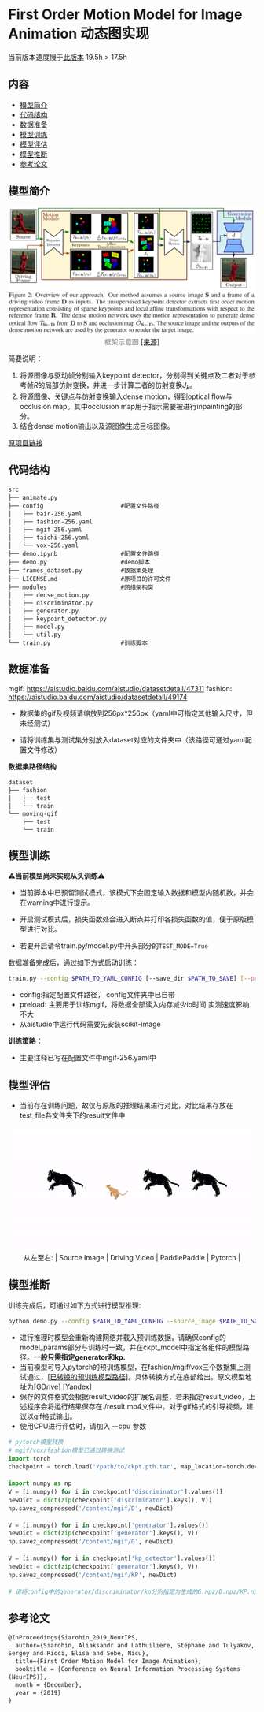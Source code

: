 # First Order Motion Model for Image Animation 动态图实现
当前版本速度慢于[此版本](https://github.com/leeacord/first-order_PaddlePaddle/tree/274d618c00af57576a4647b4699ee4ab475847d5)
19.5h > 17.5h
## 内容

- [模型简介](#模型简介)
- [代码结构](#代码结构)
- [数据准备](#数据准备)
- [模型训练](#模型训练)
- [模型评估](#模型评估)
- [模型推断](#模型推断)
- [参考论文](#参考论文)


## 模型简介

<p align="center">
<img src="doc/figure2.png"/> <br />
    <font color='gray'>框架示意图 <a href='https://arxiv.org/pdf/2003.00196'>[来源]</a></font>
</p>

简要说明：
1. 将源图像与驱动帧分别输入keypoint detector，分别得到关键点及二者对于参考帧$R$的局部仿射变换，并进一步计算二者的仿射变换$J_k$。
2. 将源图像、关键点与仿射变换输入dense motion，得到optical flow与occlusion map。其中occlusion map用于指示需要被进行inpainting的部分。
3. 结合dense motion输出以及源图像生成目标图像。

[原项目链接](https://github.com/AliaksandrSiarohin/first-order-model)

## 代码结构
```
src
├── animate.py
├── config                      #配置文件路径
│   ├── bair-256.yaml
│   ├── fashion-256.yaml
│   ├── mgif-256.yaml
│   ├── taichi-256.yaml
│   └── vox-256.yaml
├── demo.ipynb                  #配置文件路径
├── demo.py                     #demo脚本
├── frames_dataset.py           #数据集处理
├── LICENSE.md                  #原项目的许可文件
├── modules                     #网络架构类
│   ├── dense_motion.py
│   ├── discriminator.py
│   ├── generator.py
│   ├── keypoint_detector.py
│   ├── model.py
│   └── util.py
└── train.py                    #训练脚本
```


## 数据准备
mgif: https://aistudio.baidu.com/aistudio/datasetdetail/47311
fashion: https://aistudio.baidu.com/aistudio/datasetdetail/49174

- 数据集的gif及视频请缩放到256px\*256px（yaml中可指定其他输入尺寸，但未经测试）

- 请将训练集与测试集分别放入dataset对应的文件夹中（该路径可通过yaml配置文件修改）

**数据集路径结构**

```
dataset
├── fashion
│   ├── test
│   └── train
└── moving-gif
    ├── test
    └── train
```

## 	模型训练

:warning:**当前模型尚未实现从头训练**:warning:

* 当前脚本中已预留测试模式，该模式下会固定输入数据和模型内随机数，并会在warning中进行提示。

* 开启测试模式后，损失函数处会进入断点并打印各损失函数的值，便于原版模型进行对比。

* 若要开启请令train.py/model.py中开头部分的`TEST_MODE=True`

数据准备完成后，通过如下方式启动训练：

```bash
train.py --config $PATH_TO_YAML_CONFIG [--save_dir $PATH_TO_SAVE] [--preload]
```

- config:指定配置文件路径， config文件夹中已自带
- preload: 主要用于训练mgif，将数据全部读入内存减少io时间 实测速度影响不大
- 从aistudio中运行代码需要先安装scikit-image

**训练策略：**

*  主要注释已写在配置文件中mgif-256.yaml中

## 模型评估

- 当前存在训练问题，故仅与原版的推理结果进行对比，对比结果存放在test_file各文件夹下的result文件中

<p align="center">
<img src="doc/mgif_result.gif"/> <br />
从左至右: | Source Image | Driving Video | PaddlePaddle | Pytorch |
</p>




## 模型推断

训练完成后，可通过如下方式进行模型推理:

```bash
python demo.py --config $PATH_TO_YAML_CONFIG --source_image $PATH_TO_SOURCE_IMG --driving_video $PATH_TO_DRIVING_VIDEO [--result_video $PATH_TO_RESULT_VIDEO] [--relative] [--adapt_scale] [--cpu]
```

- 进行推理时模型会重新构建网络并载入预训练数据，请确保config的model_params部分与训练时一致，并在ckpt_model中指定各组件的模型路径。**一般只需指定generator和kp.**
- 当前模型可导入pytorch的预训练模型，在fashion/mgif/vox三个数据集上测试通过，[[已转换的预训练模型路径]](https://aistudio.baidu.com/aistudio/datasetdetail/57313)。具体转换方式在底部给出。原文模型地址为[[GDrive]](https://drive.google.com/open?id=1PyQJmkdCsAkOYwUyaj_l-l0as-iLDgeH) [[Yandex]](https://yadi.sk/d/lEw8uRm140L_eQ)
- 保存的文件格式会根据result_video的扩展名调整，若未指定result_video，上述程序会将运行结果保存在./result.mp4文件中。对于gif格式的引导视频，建议以gif格式输出。
- 使用CPU进行评估时，请加入 --cpu 参数
```python
# pytorch模型转换
# mgif/vox/fashion模型已通过转换测试
import torch
checkpoint = torch.load('/path/to/ckpt.pth.tar', map_location=torch.device('cpu'))

import numpy as np
V = [i.numpy() for i in checkpoint['discriminator'].values()]
newDict = dict(zip(checkpoint['discriminator'].keys(), V))
np.savez_compressed('/content/mgif/D', newDict)

V = [i.numpy() for i in checkpoint['generator'].values()]
newDict = dict(zip(checkpoint['generator'].keys(), V))
np.savez_compressed('/content/mgif/G', newDict)

V = [i.numpy() for i in checkpoint['kp_detector'].values()]
newDict = dict(zip(checkpoint['generator'].keys(), V))
np.savez_compressed('/content/mgif/KP', newDict)

# 请将config中的generator/discriminator/kp分别指定为生成的G.npz/D.npz/KP.npz
```


## 参考论文

```
@InProceedings{Siarohin_2019_NeurIPS,
  author={Siarohin, Aliaksandr and Lathuilière, Stéphane and Tulyakov, Sergey and Ricci, Elisa and Sebe, Nicu},
  title={First Order Motion Model for Image Animation},
  booktitle = {Conference on Neural Information Processing Systems (NeurIPS)},
  month = {December},
  year = {2019}
}
```